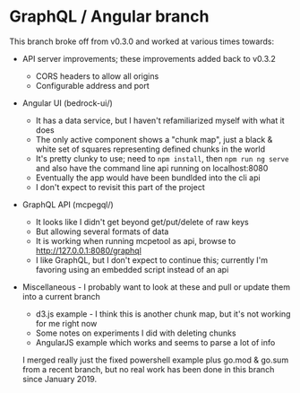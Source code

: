 # GraphQL / Angular branch

This branch broke off from v0.3.0 and worked at various times towards:

- API server improvements; these improvements added back to v0.3.2
  - CORS headers to allow all origins
  - Configurable address and port
- Angular UI (bedrock-ui/)
  - It has a data service, but I haven't refamiliarized myself with what it does
  - The only active component shows a "chunk map", just a black & white set of squares representing defined chunks in the world
  - It's pretty clunky to use; need to `npm install`, then `npm run ng serve` and also have the command line api running on localhost:8080
  - Eventually the app would have been bundlded into the cli api
  - I don't expect to revisit this part of the project
- GraphQL API (mcpegql/)
  - It looks like I didn't get beyond get/put/delete of raw keys
  - But allowing several formats of data
  - It is working when running mcpetool as api, browse to http://127.0.0.1:8080/graphql
  - I like GraphQL, but I don't expect to continue this; currently I'm favoring using an embedded script instead of an api
- Miscellaneous - I probably want to look at these and pull or update them into a current branch
  - d3.js example - I think this is another chunk map, but it's not working for me right now
  - Some notes on experiments I did with deleting chunks
  - AngularJS example which works and seems to parse a lot of info

  I merged really just the fixed powershell example plus go.mod & go.sum from a recent branch, but no real work has been done in this branch since January 2019.